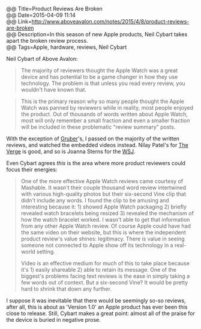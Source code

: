 @@ Title=Product Reviews Are Broken  
@@ Date=2015-04-09 11:14  
@@ Link=http://www.aboveavalon.com/notes/2015/4/8/product-reviews-are-broken  
@@ Description=In this season of new Apple products, Neil Cybart takes apart the broken review process.  
@@ Tags=Apple, hardware, reviews, Neil Cybart  

Neil Cybart of Above Avalon:
>The majority of reviewers thought the Apple Watch was a great device and has potential to be a game changer in how they use technology. The problem is that unless you read every review, you wouldn't have known that.

>This is the primary reason why so many people thought the Apple Watch was panned by reviewers while in reality, most people enjoyed the product. Out of thousands of words written about Apple Watch, most will only remember a small fraction and even a smaller fraction will be included in these problematic "review summary" posts.

With the exception of [Gruber][daringfireball]'s, I passed on the majority of the written reviews, and watched the embedded videos instead. Nilay Patel's for [The Verge][youtube] is good, and so is Joanna Sterns for the [WSJ][youtube 2].

Even Cybart agrees *this* is the area where more product reviewers could focus their energies:
>One of the more effective Apple Watch reviews came courtesy of Mashable. It wasn't their couple thousand word review intertwined with various high-quality photos but their six-second Vine clip that didn't include any words. I found the clip to be amusing and interesting because it: 1) showed Apple Watch packaging 2) briefly revealed watch bracelets being resized 3) revealed the mechanism of how the watch bracelet worked. I wasn't able to get that information from any other Apple Watch review. Of course Apple could have had the same video on their website, but this is where the independent product review's value shines: legitimacy. There is value in seeing someone not connected to Apple show off its technology in a real-world setting. 
>
>Video is an effective medium for much of this to take place because it's 1) easily shareable 2) able to retain its message. One of the biggest's problems facing text reviews is the ease in simply taking a few words out of context. But a six-second Vine? It would be pretty hard to shrink that down any further.

I suppose it was inevitable that there would be seemingly so-so reviews, after all, this is about as 'Version 1.0' an Apple product has ever been this close to release. Still, Cybart makes a great point: almost all of the praise for the device is buried in negative prose. 

[daringfireball]: http://daringfireball.net/2015/04/the_apple_watch
[youtube]: https://www.youtube.com/watch?v=noZAqbn92gM
[youtube 2]: https://www.youtube.com/watch?v=SAXRJPbT-5M